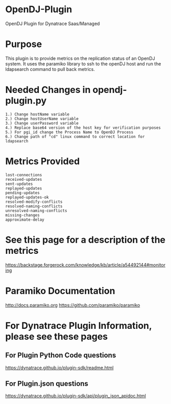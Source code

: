 # OpenDJ-Plugin
OpenDJ Plugin for Dynatrace Saas/Managed

# Purpose
This plugin is to provide metrics on the replication status of an OpenDJ system. 
It uses the paramiko library to ssh to the openDJ host and run the ldapsearch command to pull back metrics.  
		  
# Needed Changes in opendj-plugin.py
	1.) Change hostName variable
	2.) Change hostUserName variable
	3.) Change userPassword variable 
	4.) Replace base64 version of the host key for verification purposes
	5.) For pgi_id change the Process Name to OpenDJ Process
	6.) Change path of "cd" linux command to correct location for ldapsearch 
	
# Metrics Provided 
	lost-connections 
	received-updates
	sent-updates
	replayed-updates
	pending-updates
	replayed-updates-ok
	resolved-modify-conflicts
	resolved-naming-conflicts
	unresolved-naming-conflicts
	missing-changes
	approximate-delay
	
# See this page for a description of the metrics
https://backstage.forgerock.com/knowledge/kb/article/a54492144#monitoring

# Paramiko Documentation
http://docs.paramiko.org
https://github.com/paramiko/paramiko

# For Dynatrace Plugin Information, please see these pages
## For Plugin Python Code questions
https://dynatrace.github.io/plugin-sdk/readme.html

## For Plugin.json questions
https://dynatrace.github.io/plugin-sdk/api/plugin_json_apidoc.html